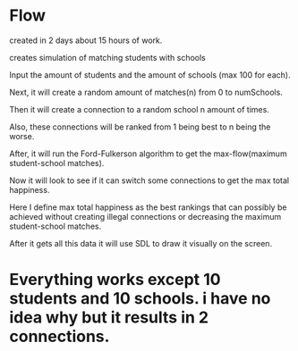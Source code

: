 # Flow
created in 2 days about 15 hours of work. 

creates simulation of matching students with schools

Input the amount of students and the amount of schools (max 100 for each). 

Next, it will create a random amount of matches(n) from 0 to numSchools.

Then it will create a connection to a random school n amount of times.

Also, these connections will be ranked from 1 being best to n being the worse.

After, it will run the Ford-Fulkerson algorithm to get the max-flow(maximum student-school matches).

Now it will look to see if it can switch some connections to get the max total happiness.

Here I define max total happiness as the best rankings that can possibly be achieved without creating illegal connections or decreasing the maximum student-school matches.

After it gets all this data it will use SDL to draw it visually on the screen.

# Everything works except 10 students and 10 schools. i have no idea why but it results in 2 connections. 
